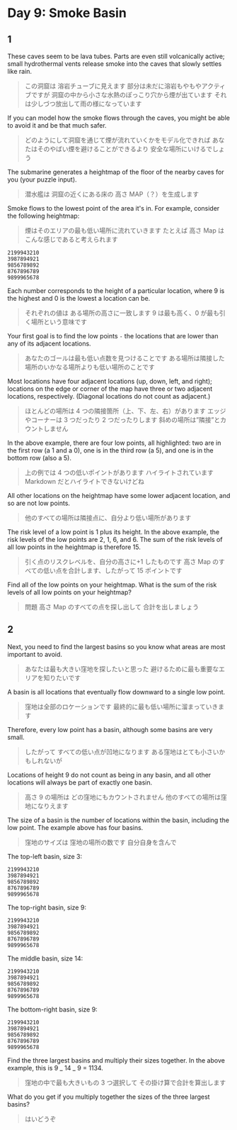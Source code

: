 # Day 9: Smoke Basin

## 1

These caves seem to be lava tubes.
Parts are even still volcanically active;
small hydrothermal vents release smoke into the caves
that slowly settles like rain.

> この洞窟は 溶岩チューブに見えます
> 部分は未だに溶岩もやもやアクティブですが
> 洞窟の中から小さな水熱のぽっこり穴から煙が出ています
> それは少しづつ放出して雨の様になっています

If you can model how the smoke flows through the caves,
you might be able to avoid it and be that much safer.

> どのようにして洞窟を通じて煙が流れていくかをモデル化できれば
> あなたはそのやばい煙を避けることができるより 安全な場所にいけるでしょう

The submarine generates a heightmap of the floor of the nearby caves
for you (your puzzle input).

> 潜水艦は 洞窟の近くにある床の 高さ MAP（？）を生成します

Smoke flows to the lowest point of the area it's in.
For example, consider the following heightmap:

> 煙はそのエリアの最も低い場所に流れていきます
> たとえば 高さ Map はこんな感じであると考えられます

```
2199943210
3987894921
9856789892
8767896789
9899965678
```

Each number corresponds to the height of a particular location,
where 9 is the highest and 0 is the lowest a location can be.

> それぞれの値は ある場所の高さに一致します
> 9 は最も高く、0 が最も引く場所という意味です

Your first goal is to find the low points
`-` the locations that are lower than any of its adjacent locations.

> あなたのゴールは最も低い点数を見つけることです
> ある場所は隣接した場所のいかなる場所よりも低い場所のことです

Most locations have four adjacent locations (up, down, left, and right);
locations on the edge or corner of the map have three
or two adjacent locations, respectively.
(Diagonal locations do not count as adjacent.)

> ほとんどの場所は 4 つの隣接箇所（上、下、左、右）があります
> エッジやコーナーは 3 つだったり 2 つだったりします
> 斜めの場所は”隣接”とカウントしません

In the above example, there are four low points,
all highlighted: two are in the first row (a 1 and a 0),
one is in the third row (a 5), and one is in the bottom row (also a 5).

> 上の例では 4 つの低いポイントがあります ハイライトされています
> Markdown だとハイライトできないけどね

All other locations on the heightmap have some lower adjacent location,
and so are not low points.

> 他のすべての場所は隣接点に、自分より低い場所があります

The risk level of a low point is 1 plus its height.
In the above example,
the risk levels of the low points are 2, 1, 6, and 6.
The sum of the risk levels of all low points in the heightmap is therefore 15.

> 引く点のリスクレベルを、自分の高さに+1 したものです
> 高さ Map のすべての低い点を合計します、したがって 15 ポイントです

Find all of the low points on your heightmap.
What is the sum of the risk levels of all low points on your heightmap?

> 問題
> 高さ Map のすべての点を探し出して 合計を出しましょう

## 2

Next, you need to find the largest basins
so you know what areas are most important to avoid.

> あなたは最も大きい窪地を探したいと思った
> 避けるために最も重要なエリアを知りたいです

A basin is all locations that eventually flow downward
to a single low point.

> 窪地は全部のロケーションです
> 最終的に最も低い場所に溜まっていきます

Therefore, every low point has a basin,
although some basins are very small.

> したがって すべての低い点が凹地になります
> ある窪地はとても小さいかもしれないが

Locations of height 9 do not count as being in any basin,
and all other locations will always be part of exactly one basin.

> 高さ 9 の場所は どの窪地にもカウントされません
> 他のすべての場所は窪地になりえます

The size of a basin is the number of locations within the basin,
including the low point. The example above has four basins.

> 窪地のサイズは 窪地の場所の数です 自分自身を含んで

The top-left basin, size 3:

```
2199943210
3987894921
9856789892
8767896789
9899965678
```

The top-right basin, size 9:

```
2199943210
3987894921
9856789892
8767896789
9899965678
```

The middle basin, size 14:

```
2199943210
3987894921
9856789892
8767896789
9899965678
```

The bottom-right basin, size 9:

```
2199943210
3987894921
9856789892
8767896789
9899965678
```

Find the three largest basins and multiply their sizes together.
In the above example, this is 9 _ 14 _ 9 = 1134.

> 窪地の中で最も大きいもの 3 つ選択して
> その掛け算で合計を算出します

What do you get if you multiply together
the sizes of the three largest basins?

> はいどうぞ
